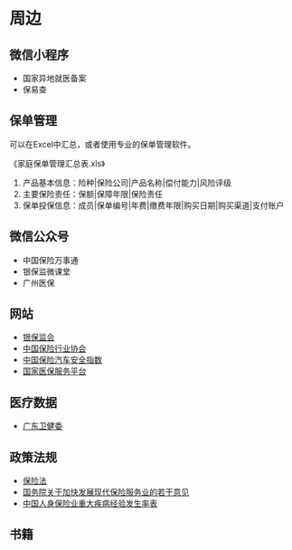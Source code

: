 # 周边

## 微信小程序

* 国家异地就医备案
* 保易查

## 保单管理

可以在Excel中汇总，或者使用专业的保单管理软件。

《家庭保单管理汇总表.xls》
1. 产品基本信息：险种|保险公司|产品名称|偿付能力|风险评级
2. 主要保险责任：保额|保障年限|保险责任
3. 保单投保信息：成员|保单编号|年费|缴费年限|购买日期|购买渠道|支付账户

## 微信公众号

* 中国保险万事通
* 银保监微课堂
* 广州医保

## 网站

* [银保监会](http://www.cbirc.gov.cn/cn/index.html)
* [中国保险行业协会](http://www.iachina.cn/)
* [中国保险汽车安全指数](https://www.ciasi.org.cn/)
* [国家医保服务平台](http://fuwu.nhsa.gov.cn)

## 医疗数据

* [广东卫健委](http://wsjkw.gd.gov.cn/zwgk_tjxx/index.html)

## 政策法规

* [保险法](http://www.cbirc.gov.cn/cn/doc/9103/910303/91030301/7A1ECF7F2CA8409480517E2BE1757723.html)
* [国务院关于加快发展现代保险服务业的若干意见](http://www.gov.cn/zhengce/content/2014-08/13/content_8977.htm)
* [中国人身保险业重大疾病经验发生率表](http://bxjg.circ.gov.cn/web/site0/tab5225/info3891919.htm)

## 书籍

